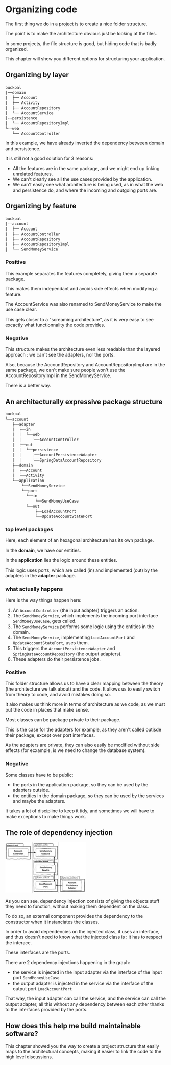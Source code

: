 <style>
  .half {
    width: 50%;
  }

  .row {
    display: flex;
    flex-wrap: no-wrap;
    gap: 50px;
  }
</style>

# Organizing code

The first thing we do in a project is to create a nice folder structure.

The point is to make the architecture obvious just be looking at the files.

In some projects, the file structure is good, but hiding code that is badly organized.

This chapter will show you different options for structuring your application.

## Organizing by layer

```
buckpal
|──domain
|  ├── Account
|  ├── Activity
|  ├── AccountRepository
|  └── AccountService
|--persistence
|  └── AccountRepositoryImpl
└--web
   └── AccountController
```

In this example, we have already inverted the dependency between domain and persistence.

It is still not a good solution for 3 reasons:
- All the features are in the same package, and we might end up linking unrelated features.
- We can't clearly see all the use cases provided by the application.
- We can't easily see what architecture is being used, as in what the web and persistence do, and where the incoming and outgoing ports are.

## Organizing by feature

```
buckpal
|--account
|  ├── Account
|  ├── AccountController
|  ├── AccountRepository
|  ├── AccountRepositoryImpl
|  └── SendMoneyService
```

### Positive

This example separates the features completely, giving them a separate package.

This makes them independant and avoids side effects when modifying a feature.

The AccountService was also renamed to SendMoneyService to make the use case clear.

This gets closer to a "screaming architecture", as it is very easy to see excactly what functionnality the code provides.

### Negative

This structure makes the architecture even less readable than the layered approach : we can't see the adapters, nor the ports.

Also, because the AccountRepository and AccountRepositoryImpl are in the same package, we can't make sure people won't use the AccountRepositoryImpl in the SendMoneyService.

There is a better way.

## An architecturally expressive package structure

```
buckpal
└──account
   ├──adapter
   |  ├──in
   |  |  └──web
   |  |     └──AccountController
   |  ├──out
   |  |  └──persistence
   |  |     ├──AccountPersistenceAdapter
   |  |     └──SpringDataAccountRepository
   ├──domain
   |  ├──Account
   |  └──Activity
   └──application
       └──SendMoneyService
       └──port
         └──in
             └──SendMoneyUseCase
         └──out
             ├──LoadAccountPort
             └──UpdateAccountStatePort
```

### top level packages

Here, each element of an hexagonal architecture has its own package.

In the **domain**, we have our entities.

In the **application** lies the logic around these entities.

This logic uses ports, which are called (in) and implemented (out) by the adapters in the **adapter** package.

### what actually happens

Here is the way things happen here:
1. An `AccountController` (the input adapter) triggers an action.
2. The `SendMoneyService`, which implements the incoming port interface `SendMoneyUseCase`, gets called.
3. The `SendMoneyService` performs some logic using the entities in the domain.
4. The `SendMoneyService`, implementing `LoadAccountPort` and `UpdateAccountStatePort`, uses them.
5. This triggers the `AccountPersistenceAdapter` and `SpringDataAccountRepository` (the output adapters).
6. These adapters do their persistence jobs.

### Positive

This folder structure allows us to have a clear mapping between the theory (the architecture we talk about) and the code.
It allows us to easily switch from theory to code, and avoid mistakes doing so.

It also makes us think more in terms of architecture as we code, as we must put the code in places that make sense.

Most classes can be package private to their package.

This is the case for the adapters for example, as they aren't called outisde their package, except over port interfaces.

As the adapters are private, they can also easily be modified without side effects (for ecxample, is we need to change the database system).

### Negative

Some classes have to be public:
- the ports in the application package, so they can be used by the adapters outside.
- the entities in the domain package, so they can be used by the services and maybe the adapters.

It takes a lot of discipline to keep it tidy, and sometimes we will have to make exceptions to make things work.

## The role of dependency injection

<div class="half">

![dependency injection](./assets/5.png)

</div>

As you can see, dependency injection consists of giving the objects stuff they need to function, without making them dependent on the class.

To do so, an external component provides the dependency to the constructor when it instanciates the classes.

In order to avoid dependencies on the injected class, it uses an interface, and thus doesn't need to know what the injected class is : it has to respect the interace.

These interfaces are the ports.

There are 2 dependency injections happening in the graph:
- the service is injected in the input adapter via the interface of the input port `SendMoneyUseCase`
- the output adapter is injected in the service via the interface of the output port `LoadAccountPort`

That way, the input adapter can call the service, and the service can call the output adapter, all this without any dependency between each other thanks to the interfaces provided by the ports.

## How does this help me build maintainable software?

This chapter showed you the way to create a project structure that easily maps to the architectural concepts, making it easier to link the code to the high level discussions.
